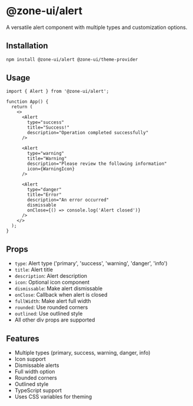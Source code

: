 # @zone-ui/alert

A versatile alert component with multiple types and customization options.

## Installation

```bash
npm install @zone-ui/alert @zone-ui/theme-provider
```

## Usage

```tsx
import { Alert } from '@zone-ui/alert';

function App() {
  return (
    <>
      <Alert
        type="success"
        title="Success!"
        description="Operation completed successfully"
      />
      
      <Alert
        type="warning"
        title="Warning"
        description="Please review the following information"
        icon={WarningIcon}
      />
      
      <Alert
        type="danger"
        title="Error"
        description="An error occurred"
        dismissable
        onClose={() => console.log('Alert closed')}
      />
    </>
  );
}
```

## Props

- `type`: Alert type ('primary', 'success', 'warning', 'danger', 'info')
- `title`: Alert title
- `description`: Alert description
- `icon`: Optional icon component
- `dismissable`: Make alert dismissable
- `onClose`: Callback when alert is closed
- `fullWidth`: Make alert full width
- `rounded`: Use rounded corners
- `outlined`: Use outlined style
- All other div props are supported

## Features

- Multiple types (primary, success, warning, danger, info)
- Icon support
- Dismissable alerts
- Full width option
- Rounded corners
- Outlined style
- TypeScript support
- Uses CSS variables for theming
